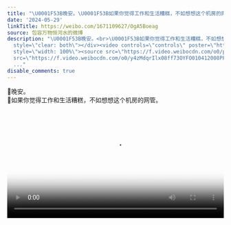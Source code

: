 ```yaml
---
title: "\U0001F53B晚安。\U0001F53B如果你觉得工作和生活糟糕，不如想想这个机房的网管。"
date: '2024-05-29'
linkTitle: https://weibo.com/1671109627/OgA5Boeag
source: 包容万物恒河水的微博
description: "\U0001F53B晚安。<br>\U0001F53B如果你觉得工作和生活糟糕，不如想想这个机房的网管。 <br clear=\"both\"><div
  style=\"clear: both\"></div><video controls=\"controls\" poster=\"https://tvax2.sinaimg.cn/orj480/639b1bfbly1hq6tyet957j209w0hs0tk.jpg\"
  style=\"width: 100%\"><source src=\"https://f.video.weibocdn.com/o0/pI0nRzbOlx08ff73I84M01041200991J0E010.mp4?label=mp4_hd&amp;template=356x640.24.0&amp;ori=0&amp;ps=1CwnkDw1GXwCQx&amp;Expires=1717016061&amp;ssig=PxBDWyjec6&amp;KID=unistore,video\"><source
  src=\"https://f.video.weibocdn.com/o0/y4zMdqrIlx08ff73OYFO010412008PF70E010.mp4?label=mp4_ld&amp;template=356x640.24.0&amp;ori
  ..."
disable_comments: true
---
```

🔻晚安。<br>🔻如果你觉得工作和生活糟糕，不如想想这个机房的网管。 <br clear="both"><div style="clear: both"></div><video controls="controls" poster="https://tvax2.sinaimg.cn/orj480/639b1bfbly1hq6tyet957j209w0hs0tk.jpg" style="width: 100%"><source src="https://f.video.weibocdn.com/o0/pI0nRzbOlx08ff73I84M01041200991J0E010.mp4?label=mp4_hd&amp;template=356x640.24.0&amp;ori=0&amp;ps=1CwnkDw1GXwCQx&amp;Expires=1717016061&amp;ssig=PxBDWyjec6&amp;KID=unistore,video"><source src="https://f.video.weibocdn.com/o0/y4zMdqrIlx08ff73OYFO010412008PF70E010.mp4?label=mp4_ld&amp;template=356x640.24.0&amp;ori ...
